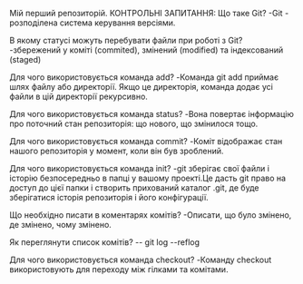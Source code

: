 Мій перший репозиторій. КОНТРОЛЬНІ ЗАПИТАННЯ:
Що таке Git? -Git - розподілена система керування версіями.

В якому статусі можуть перебувати файли при роботі з Git? -збережений у коміті (commited), змінений (modified) та індексований (staged)

Для чого використовується команда add? -Команда git add приймає шлях файлу або директорії. Якщо це директорія, команда додає усі файли в цій директорії рекурсивно.

Для чого використовується команда status? -Вона повертає інформацію про поточний стан репозиторія: що нового, що змінилося тощо.

Для чого використовується команда commit? -Коміт відображає стан нашого репозиторія у момент, коли він був зроблений.

Для чого використовується команда init? -git зберігає свої файли і історію безпосередньо в папці у вашому проекті.Це дасть git право на доступ до цієї папки і створить прихований каталог .git, де буде зберігатися історія репозиторія і його конфігурації.

Що необхідно писати в коментарях комітів? -Описати, що було змінено, де змінено, чому змінено.

Як переглянути список комітів? -- git log --reflog

Для чого використовується команда checkout? -Команду checkout використовують для переходу між гілками та комітами.
